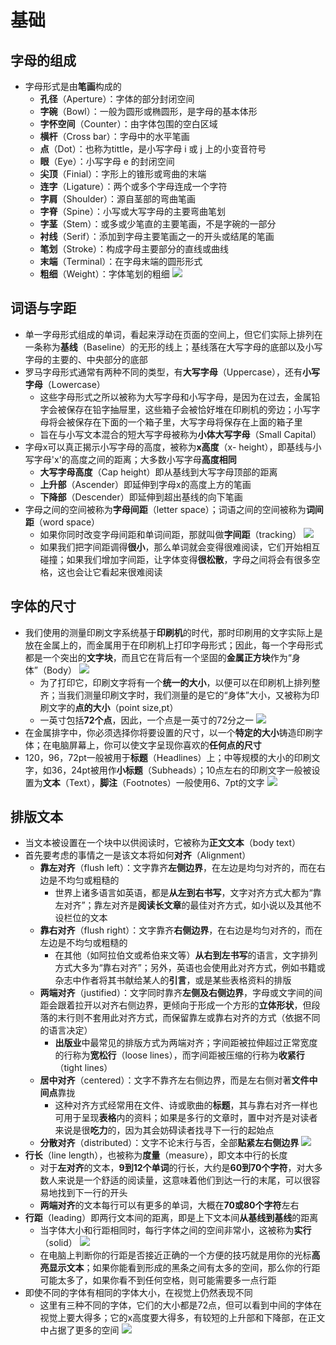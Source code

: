 # 基础
## 字母的组成
* 字母形式是由**笔画**构成的
  * **孔径**（Aperture）：字体的部分封闭空间
  * **字碗**（Bowl）：一般为圆形或椭圆形，是字母的基本体形
  * **字怀空间**（Counter）：由字体包围的空白区域
  * **横杆**（Cross bar）：字母中的水平笔画
  * **点**（Dot）：也称为tittle，是小写字母 i 或 j 上的小变音符号
  * **眼**（Eye）：小写字母 e 的封闭空间
  * **尖顶**（Finial）：字形上的锥形或弯曲的末端
  * **连字**（Ligature）：两个或多个字母连成一个字符
  * **字肩**（Shoulder）：源自茎部的弯曲笔画
  * **字脊**（Spine）：小写或大写字母的主要弯曲笔划
  * **字茎**（Stem）：或多或少笔直的主要笔画，不是字碗的一部分
  * **衬线**（Serif）：添加到字母主要笔画之一的开头或结尾的笔画
  * **笔划**（Stroke）：构成字母主要部分的直线或曲线
  * **末端**（Terminal）：在字母末端的圆形形式
  * **粗细**（Weight）：字体笔划的粗细
![](../images/字母.jpg)
## 词语与字距
* 单一字母形式组成的单词，看起来浮动在页面的空间上，但它们实际上排列在一条称为**基线**（Baseline）的无形的线上；基线落在大写字母的底部以及小写字母的主要的、中央部分的底部
* 罗马字母形式通常有两种不同的类型，有**大写字母**（Uppercase），还有**小写字母**（Lowercase）
  * 这些字母形式之所以被称为大写字母和小写字母，是因为在过去，金属铅字会被保存在铅字抽屉里，这些箱子会被恰好堆在印刷机的旁边；小写字母将会被保存在下面的一个箱子里，大写字母将保存在上面的箱子里
  * 旨在与小写文本混合的短大写字母被称为**小体大写字母**（Small Capital）
* 字母x可以真正揭示小写字母的高度，被称为**x高度**（x- height），即基线与小写字母'x'的高度之间的距离；大多数小写字母**高度相同**
  * **大写字母高度**（Cap height）即从基线到大写字母顶部的距离
  * **上升部**（Ascender）即延伸到字母x的高度上方的笔画
  * **下降部**（Descender）即延伸到超出基线的向下笔画
* 字母之间的空间被称为**字母间距**（letter space）；词语之间的空间被称为**词间距**（word space）
  * 如果你同时改变字母间距和单词间距，那就叫做**字间距**（tracking）
![](../images/tracking.png)
  * 如果我们把字间距调得**很小**，那么单词就会变得很难阅读，它们开始相互碰撞；如果我们增加字间距，让字体变得**很松散**，字母之间将会有很多空格，这也会让它看起来很难阅读
## 字体的尺寸
* 我们使用的测量印刷文字系统基于**印刷机**的时代，那时印刷用的文字实际上是放在金属上的，而金属用于在印刷机上打印字母形式；因此，每一个字母形式都是一个突出的**文字块**，而且它在背后有一个坚固的**金属正方块**作为“身体”（Body）
![](../images/Body.png)
  * 为了打印它，印刷文字将有一个**统一的大小**，以便可以在印刷机上排列整齐；当我们测量印刷文字时，我们测量的是它的“身体”大小，又被称为印刷文字的**点的大小**（point size,pt）
  * 一英寸包括**72个点**，因此，一个点是一英寸的72分之一
![](../images/点.png)
*  在金属排字中，你必须选择你将要设置的尺寸，以一个**特定的大小**铸造印刷字体；在电脑屏幕上，你可以使文字呈现你喜欢的**任何点的尺寸**
*  120，96，72pt一般被用于**标题**（Headlines）上；中等规模的大小的印刷文字，如36，24pt被用作**小标题**（Subheads）；10点左右的印刷文字一般被设置为**文本**（Text），**脚注**（Footnotes）一般使用6、7pt的文字
![](../images/常用尺寸.png)
## 排版文本
* 当文本被设置在一个块中以供阅读时，它被称为**正文文本**（body text）
* 首先要考虑的事情之一是该文本将如何**对齐**（Alignment）
  * **靠左对齐**（flush left）：文字靠齐**左侧边界**，在左边是均匀对齐的，而在右边是不均匀或粗糙的
    * 世界上诸多语言如英语，都是**从左到右书写**，文字对齐方式大都为“靠左对齐”；靠左对齐是**阅读长文章**的最佳对齐方式，如小说以及其他不设栏位的文本
  * **靠右对齐**（flush right）：文字靠齐**右侧边界**，在右边是均匀对齐的，而在左边是不均匀或粗糙的
    * 在其他（如阿拉伯文或希伯来文等）**从右到左书写**的语言，文字排列方式大多为“靠右对齐”；另外，英语也会使用此对齐方式，例如书籍或杂志中作者将其书献给某人的**引言**，或是某些表格资料的排版
  * **两端对齐**（justified）：文字同时靠齐**左侧及右侧边界**，字母或文字间的间距会跟着拉开以对齐右侧边界，更倾向于形成一个方形的**立体形状**，但段落的末行则不套用此对齐方式，而保留靠左或靠右对齐的方式（依据不同的语言决定）
    * **出版业**中最常见的排版方式为两端对齐；字间距被拉伸超过正常宽度的行称为**宽松行**（loose lines），而字间距被压缩的行称为**收紧行**（tight lines）
  * **居中对齐**（centered）：文字不靠齐左右侧边界，而是左右侧对著**文件中间点**靠拢
    * 这种对齐方式经常用在文件、诗或歌曲的**标题**，其与靠右对齐一样也可用于呈现**表格**内的资料；如果是多行的文章时，置中对齐是对读者来说是很**吃力**的，因为其会妨碍读者找寻下一行的起始点
  * **分散对齐**（distributed）：文字不论末行与否，全部**贴紧左右侧边界**
![](../images/Alignment.png)
* **行长**（line length），也被称为**度量**（measure），即文本中行的长度
  * 对于**左对齐**的文本，**9到12个单词**的行长，大约是**60到70个字符**，对大多数人来说是一个舒适的阅读量，这意味着他们到达一行的末尾，可以很容易地找到下一行的开头
  * **两端对齐**的文本每行可以有更多的单词，大概在**70或80个字符**左右
* **行距**（leading）即两行文本间的距离，即是上下文本间**从基线到基线**的距离
  * 当字体大小和行距相同时，每行字体之间的空间非常小，这被称为**实行**（solid）
![](../images/字距.png)
  * 在电脑上判断你的行距是否接近正确的一个方便的技巧就是用你的光标**高亮显示文本**；如果你能看到形成的黑条之间有太多的空间，那么你的行距可能太多了，如果你看不到任何空格，则可能需要多一点行距
* 即使不同的字体有相同的字体大小，在视觉上仍然表现不同
  * 这里有三种不同的字体，它们的大小都是72点，但可以看到中间的字体在视觉上要大得多；它的x高度要大得多，有较短的上升部和下降部，在正文中占据了更多的空间
![](../images/字体.png)